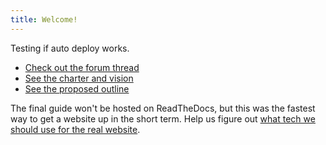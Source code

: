 ```yaml
---
title: Welcome!
---
```


Testing if auto deploy works.

- [Check out the forum thread](https://forums.meteor.com/t/new-mdg-project-the-meteor-guide/10873/1)
- [See the charter and vision](https://github.com/meteor/guide/blob/master/README.md)
- [See the proposed outline](https://github.com/meteor/guide/blob/master/outlines.md)

The final guide won't be hosted on ReadTheDocs, but this was the fastest way to get a website up in the short term. Help us figure out [what tech we should use for the real website](https://github.com/meteor/guide/issues/3).
